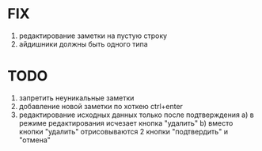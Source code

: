 # FIX

1. редактирование заметки на пустую строку
2. айдишники должны быть одного типа

# TODO

1. запретить неуникальные заметки
2. добавление новой заметки по хоткею ctrl+enter
3. редактирование исходных данных только после подтверждения
   a) в режиме редактирования исчезает кнопка "удалить"
   b) вместо кнопки "удалить" отрисовываются 2 кнопки "подтвердить" и "отмена"
